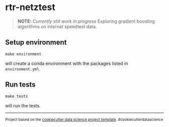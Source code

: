 # rtr-netztest
> __NOTE:__ _Currently still work in progress_
Exploring gradient boosting algorithms on internet speedtest data.

## Setup environment
    make environment
will create a conda environment with the packages listed in `environment.yml`.

## Run tests
    make tests
will run the tests.  

---
<p><small>Project based on the <a target="_blank" href="https://drivendata.github.io/cookiecutter-data-science/">cookiecutter data science project template</a>. #cookiecutterdatascience</small></p>

